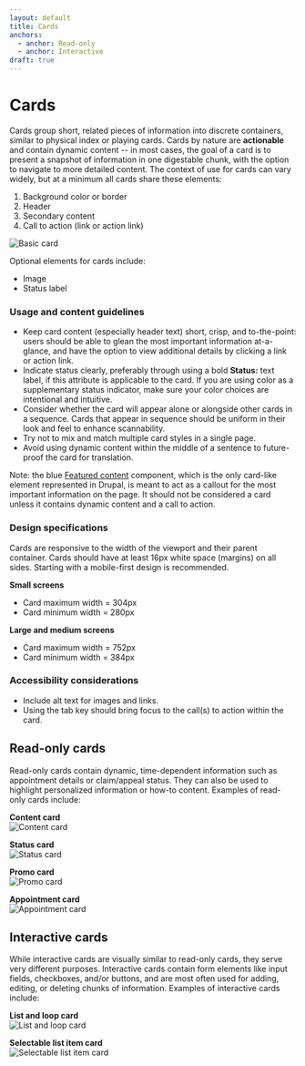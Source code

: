 ```yaml
---
layout: default
title: Cards
anchors:
  - anchor: Read-only
  - anchor: Interactive
draft: true
---
```


# Cards

Cards group short, related pieces of information into discrete containers, similar to physical index or playing cards. Cards by nature are **actionable** and contain dynamic content -- in most cases, the goal of a card is to present a snapshot of information in one digestable chunk, with the option to navigate to more detailed content. The context of use for cards can vary widely, but at a minimum all cards share these elements:

1. Background color or border
2. Header
3. Secondary content
4. Call to action (link or action link)

![Basic card]({{site.baseurl}}/images/BasicCard2.png) 

Optional elements for cards include:

- Image
- Status label

### Usage and content guidelines

- Keep card content (especially header text) short, crisp, and to-the-point: users should be able to glean the most important information at-a-glance, and have the option to view additional details by clicking a link or action link.
- Indicate status clearly, preferably through using a bold **Status:** text label, if this attribute is applicable to the card. If you are using color as a supplementary status indicator, make sure your color choices are intentional and intuitive.
- Consider whether the card will appear alone or alongside other cards in a sequence. Cards that appear in sequence should be uniform in their look and feel to enhance scannability.
- Try not to mix and match multiple card styles in a single page.
- Avoid using dynamic content within the middle of a sentence to future-proof the card for translation.

Note: the blue [Featured content](https://design.va.gov/components/featured-content) component, which is the only card-like element represented in Drupal, is meant to act as a callout for the most important information on the page. It should not be considered a card unless it contains dynamic content and a call to action.

### Design specifications

Cards are responsive to the width of the viewport and their parent container. Cards should have at least 16px white space (margins) on all sides. Starting with a mobile-first design is recommended. 

**Small screens**
- Card maximum width = 304px
- Card minimum width = 280px

**Large and medium screens**
- Card maximum width = 752px
- Card minimum width = 384px

### Accessibility considerations

- Include alt text for images and links.
- Using the tab key should bring focus to the call(s) to action within the card.

## Read-only cards
Read-only cards contain dynamic, time-dependent information such as appointment details or claim/appeal status. They can also be used to highlight personalized information or how-to content. Examples of read-only cards include:

**Content card** <br/>
![Content card]({{site.baseurl}}/images/ContentCard-borderless.png)

**Status card** <br/>
![Status card]({{site.baseurl}}/images/StatusCard-borderless.png)

**Promo card** <br/>
![Promo card]({{site.baseurl}}/images/PromoCard1-borderless.png)

**Appointment card** <br/>
![Appointment card]({{site.baseurl}}/images/ApptCard-borderless.png)

## Interactive cards
While interactive cards are visually similar to read-only cards, they serve very different purposes. Interactive cards contain form elements like input fields, checkboxes, and/or buttons, and are most often used for adding, editing, or deleting chunks of information. Examples of interactive cards include:

**List and loop card** <br/>
![List and loop card]({{site.baseurl}}/images/ListLoopCard-borderless.png)

**Selectable list item card** <br/>
![Selectable list item card]({{site.baseurl}}/images/ListItem2.png)
